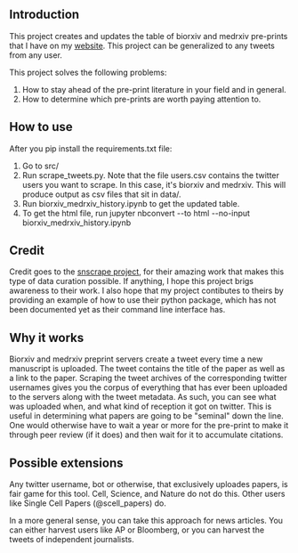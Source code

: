 
## Introduction
This project creates and updates the table of biorxiv and medrxiv pre-prints that I have on my [website](https://tjburns08.github.io/biorxiv_medrxiv_history.html). This project can be generalized to any tweets from any user.

This project solves the following problems:
1. How to stay ahead of the pre-print literature in your field and in general.
2. How to determine which pre-prints are worth paying attention to. 

## How to use
After you pip install the requirements.txt file:
1. Go to src/
2. Run scrape_tweets.py. Note that the file users.csv contains the twitter users you want to scrape. In this case, it's biorxiv and medrxiv. This will produce output as csv files that sit in data/.
3. Run biorxiv_medrxiv_history.ipynb to get the updated table. 
4. To get the html file, run jupyter nbconvert --to html --no-input biorxiv_medrxiv_history.ipynb

## Credit
Credit goes to the [snscrape project](https://github.com/JustAnotherArchivist/snscrape), for their amazing work that makes this type of data curation possible. If anything, I hope this project brigs awareness to their work. I also hope that my project contibutes to theirs by providing an example of how to use their python package, which has not been documented yet as their command line interface has. 

## Why it works
Biorxiv and medrxiv preprint servers create a tweet every time a new manuscript is uploaded. The tweet contains the title of the paper as well as a link to the paper. Scraping the tweet archives of the corresponding twitter usernames gives you the corpus of everything that has ever been uploaded to the servers along with the tweet metadata. As such, you can see what was uploaded when, and what kind of reception it got on twitter. This is useful in determining what papers are going to be "seminal" down the line. One would otherwise have to wait a year or more for the pre-print to make it through peer review (if it does) and then wait for it to accumulate citations. 

## Possible extensions
Any twitter username, bot or otherwise, that exclusively uploades papers, is fair game for this tool. Cell, Science, and Nature do not do this. Other users like Single Cell Papers (@scell_papers) do. 

In a more general sense, you can take this approach for news articles. You can either harvest users like AP or Bloomberg, or you can harvest the tweets of independent journalists. 